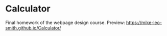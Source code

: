 # Calculator
Final homework of the webpage design course.
Preview: https://mike-leo-smith.github.io/Calculator/
